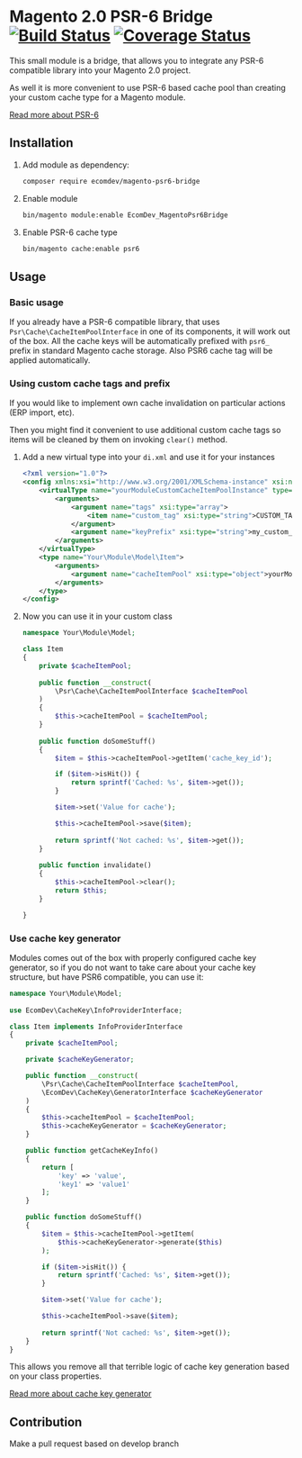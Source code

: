 # Magento 2.0 PSR-6 Bridge [![Build Status](https://travis-ci.org/EcomDev/magento-psr6-bridge.svg)](https://travis-ci.org/EcomDev/magento-psr6-bridge)  [![Coverage Status](https://coveralls.io/repos/github/EcomDev/magento-psr6-bridge/badge.svg?branch=develop)](https://coveralls.io/github/EcomDev/magento-psr6-bridge?branch=develop)

This small module is a bridge, that allows you to integrate any PSR-6 compatible library into your Magento 2.0 project.

As well it is more convenient to use PSR-6 based cache pool than creating your custom cache type for a Magento module.

[Read more about PSR-6](http://www.php-fig.org/psr/psr-6/)

## Installation

1. Add module as dependency:
    
    ```bash
    composer require ecomdev/magento-psr6-bridge
    ```

2. Enable module

    ```bash
    bin/magento module:enable EcomDev_MagentoPsr6Bridge
    ```


3. Enable PSR-6 cache type

    ```bash
    bin/magento cache:enable psr6
    ```
    
## Usage

### Basic usage

If you already have a PSR-6 compatible library, that uses `Psr\Cache\CacheItemPoolInterface` in one of its components, it will work out of the box.
All the cache keys will be automatically prefixed with `psr6_` prefix in standard Magento cache storage. Also PSR6 cache tag will be applied automatically.   
 
### Using custom cache tags and prefix

If you would like to implement own cache invalidation on particular actions (ERP import, etc). 

Then you might find it convenient to use additional custom cache tags so items will be cleaned by them on invoking `clear()` method.

1. Add a new virtual type into your `di.xml` and use it for your instances

    ```xml
    <?xml version="1.0"?>
    <config xmlns:xsi="http://www.w3.org/2001/XMLSchema-instance" xsi:noNamespaceSchemaLocation="urn:magento:framework:ObjectManager/etc/config.xsd">
        <virtualType name="yourModuleCustomCacheItemPoolInstance" type="EcomDev\MagentoPsr6Bridge\Model\CacheItemPool">
            <arguments>
                <argument name="tags" xsi:type="array">
                    <item name="custom_tag" xsi:type="string">CUSTOM_TAG</item>
                </argument>
                <argument name="keyPrefix" xsi:type="string">my_custom_prefix</argument>
            </arguments>
        </virtualType>
        <type name="Your\Module\Model\Item">
            <arguments>
                <argument name="cacheItemPool" xsi:type="object">yourModuleCustomCacheItemPoolInstance</argument>
            </arguments>
        </type>
    </config>
    ```

2. Now you can use it in your custom class

    ```php
    namespace Your\Module\Model;
    
    class Item
    {
        private $cacheItemPool;
        
        public function __construct(
            \Psr\Cache\CacheItemPoolInterface $cacheItemPool
        )
        {
            $this->cacheItemPool = $cacheItemPool;
        }
        
        public function doSomeStuff()
        {
            $item = $this->cacheItemPool->getItem('cache_key_id');
    
            if ($item->isHit()) {
                return sprintf('Cached: %s', $item->get());
            }
    
            $item->set('Value for cache');
    
            $this->cacheItemPool->save($item);
            
            return sprintf('Not cached: %s', $item->get());
        }
        
        public function invalidate()
        {
            $this->cacheItemPool->clear();
            return $this;
        }
    
    }
    ```

### Use cache key generator

Modules comes out of the box with properly configured cache key generator, so if you do not want to take care about your cache key structure, but have PSR6 compatible, you can use it:

```php
namespace Your\Module\Model;
    
use EcomDev\CacheKey\InfoProviderInterface;

class Item implements InfoProviderInterface
{
    private $cacheItemPool;

    private $cacheKeyGenerator;

    public function __construct(
        \Psr\Cache\CacheItemPoolInterface $cacheItemPool,
        \EcomDev\CacheKey\GeneratorInterface $cacheKeyGenerator
    )
    {
        $this->cacheItemPool = $cacheItemPool;
        $this->cacheKeyGenerator = $cacheKeyGenerator;
    }

    public function getCacheKeyInfo()
    {
        return [
            'key' => 'value',
            'key1' => 'value1'
        ];
    }

    public function doSomeStuff()
    {
        $item = $this->cacheItemPool->getItem(
            $this->cacheKeyGenerator->generate($this)
        );

        if ($item->isHit()) {
            return sprintf('Cached: %s', $item->get());
        }

        $item->set('Value for cache');

        $this->cacheItemPool->save($item);
        
        return sprintf('Not cached: %s', $item->get());
    }
}
```

This allows you remove all that terrible logic of cache key generation based on your class properties.

[Read more about cache key generator](https://github.com/ecomdev/cache-key)

## Contribution
Make a pull request based on develop branch
